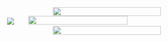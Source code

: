 <div style="display: flex; flex-direction: column; justify-content: space-between;">

<div style="width:100%;" align="center">
        <img style="width:70%;" src="https://github-readme-stats.vercel.app/api?username=woodymas&theme=tokyonight&show_icons=true" />        
</div>

<div style="width: 70%;" align="center">
        <img src="https://github-readme-stats.vercel.app/api/top-langs?username=woodymas&&show_icons=true&theme=tokyonight">
        <img style="height: 80%;" src="https://media.giphy.com/media/vrxxqQbyRxYi6scCjT/giphy.gif">
</div>

<div style="width:100%;" align="center">
        <img style="width:70%;" align="center" id="coding-stats-weekly" src="https://streak-stats.demolab.com?user=WoodyMas&theme=tokyonight&date_format=j%20M%5B%20Y%5D&mode=weekly">        
</div>
</div>



<!--        <img src="https://media.giphy.com/media/o0vwzuFwCGAFO/giphy.gif" alt="coding-gif"> -->
